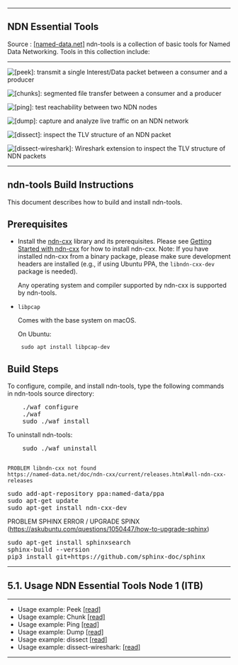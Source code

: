 ***
## NDN Essential Tools 
Source : [[named-data.net]](https://named-data.net/codebase/platform/) ndn-tools is a collection of basic tools for Named Data Networking. Tools in this collection include:
***
  
    
![[peek]](https://github.com/named-data/ndn-tools/blob/master/tools/peek): transmit a single Interest/Data packet between a consumer and a producer

![[chunks]](https://github.com/named-data/ndn-tools/blob/master/tools/chunks): segmented file transfer between a consumer and a producer

![[ping]](https://github.com/named-data/ndn-tools/blob/master/tools/ping): test reachability between two NDN nodes

![[dump]](https://github.com/named-data/ndn-tools/blob/master/tools/dump): capture and analyze live traffic on an NDN network

![[dissect]](https://github.com/named-data/ndn-tools/blob/master/tools/dissect): inspect the TLV structure of an NDN packet

![[dissect-wireshark]](https://github.com/named-data/ndn-tools/blob/master/tools/dissect-wireshark): Wireshark extension to inspect the TLV structure of NDN packets
***

 ## ndn-tools Build Instructions

This document describes how to build and install ndn-tools.

## Prerequisites

-  Install the [ndn-cxx](https://named-data.net/doc/ndn-cxx/current/) library and its prerequisites.
   Please see [Getting Started with ndn-cxx](https://named-data.net/doc/ndn-cxx/current/INSTALL.html)
   for how to install ndn-cxx.
   Note: If you have installed ndn-cxx from a binary package, please make sure development headers
   are installed (e.g., if using Ubuntu PPA, the `libndn-cxx-dev` package is needed).

   Any operating system and compiler supported by ndn-cxx is supported by ndn-tools.

-  `libpcap`

    Comes with the base system on macOS.

    On Ubuntu:

        sudo apt install libpcap-dev
 
## Build Steps

To configure, compile, and install ndn-tools, type the following commands
in ndn-tools source directory:
<pre>
    ./waf configure
    ./waf
    sudo ./waf install
</pre>

To uninstall ndn-tools:
<pre>
    sudo ./waf uninstall
 </pre>   
    
    PROBLEM libndn-cxx not found 
    https://named-data.net/doc/ndn-cxx/current/releases.html#all-ndn-cxx-releases

<pre>
sudo add-apt-repository ppa:named-data/ppa
sudo apt-get update
sudo apt-get install ndn-cxx-dev
</pre>

PROBLEM SPHINX ERROR / UPGRADE SPINX (https://askubuntu.com/questions/1050447/how-to-upgrade-sphinx)
<pre>
sudo apt-get install sphinxsearch
sphinx-build --version
pip3 install git+https://github.com/sphinx-doc/sphinx
</pre>
    
    
*** 
 
 
 
 
## 5.1. Usage NDN Essential Tools Node 1 (ITB) 
   ***
   
   - Usage example: Peek [[read]](https://github.com/syaifulahdan/Mini-NDN-Work/blob/main/Assignment%204:NDN-Essential-Tools/NDN-ETools-Node1/itb-peek.md)
   - Usage example: Chunk [[read]](https://github.com/syaifulahdan/Mini-NDN-Work/blob/main/Assignment%204:NDN-Essential-Tools/NDN-ETools-Node1/itb-chunk.md)
   - Usage example: Ping [[read]](https://github.com/syaifulahdan/Mini-NDN-Work/blob/main/Assignment%204:NDN-Essential-Tools/NDN-ETools-Node1/itb-ping.md)
   - Usage example: Dump [[read]](https://github.com/syaifulahdan/Mini-NDN-Work/blob/main/Assignment%204:NDN-Essential-Tools/NDN-ETools-Node1/itb-dump.md)
   - Usage example: dissect [[read]](https://github.com/syaifulahdan/Mini-NDN-Work/blob/main/Assignment%204:NDN-Essential-Tools/NDN-ETools-Node1/itb-dissect.md)
   - Usage example: dissect-wireshark: [[read]](https://github.com/syaifulahdan/Mini-NDN-Work/blob/main/Assignment%204:NDN-Essential-Tools/NDN-ETools-Node1/itb-dissect-wireshark.md)
   
*** 
